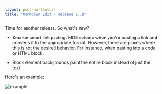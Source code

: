```yaml
---
layout: post-no-feature
title: "Markdown Edit - Release 1.18"
---
```


Time for another release. So what's new?

-   Smarter smart link pasting. MDE detects when you're pasting a link
    and converts it to the appropriate format. However, there are places
    where this is not the desired behavior. For instance, when pasting
    into a code or HTML block.

-   Block element backgrounds paint the entire block instead of just
    the text.

Here's an example:

![example](http://i.imgur.com/3lzWBsF.png)
